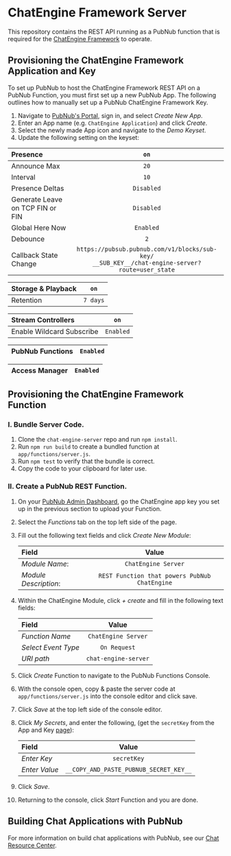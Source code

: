 # ChatEngine Framework Server

This repository contains the REST API running as a PubNub function that is required for
the [ChatEngine Framework](https://github.com/pubnub/chat-engine/) to operate.

## Provisioning the ChatEngine Framework Application and Key

To set up PubNub to host the ChatEngine Framework REST API on a PubNub Function, you must first set up a new PubNub App. The following outlines how to manually set up a PubNub ChatEngine Framework Key.

1. Navigate to [PubNub's Portal](dashboard.pubnub.com), sign in, and select _Create New App_.
1. Enter an App name (e.g. `ChatEngine Application`) and click _Create_.
1. Select the newly made App icon and navigate to the _Demo Keyset_.
1. Update the following setting on the keyset:

| **Presence**      | `on` |
|:--------------|:--------:|
| Announce Max | `20` | 
| Interval | `10` |
| Presence Deltas | `Disabled` |
| Generate Leave on TCP FIN or FIN | `Disabled` |
| Global Here Now | `Enabled` |
| Debounce | `2` |
| Callback State Change | `https://pubsub.pubnub.com/v1/blocks/sub-key/` <br> `__SUB_KEY__/chat-engine-server?route=user_state` |

| **Storage & Playback** | `on` |
|:--------------|:--------:|
| Retention | `7 days` |

| **Stream Controllers** | `on` |
|:--------------|:--------:|
| Enable Wildcard Subscribe | `Enabled` |

| **PubNub Functions** | `Enabled` |
|:--------------|:--------:|

| **Access Manager** | `Enabled` |
|:--------------|:--------:|

## Provisioning the ChatEngine Framework Function

### I. Bundle Server Code.
1. Clone the `chat-engine-server` repo and run `npm install`.
1. Run `npm run build` to create a bundled function at `app/functions/server.js`.
1. Run `npm test` to verify that the bundle is correct.
1. Copy the code to your clipboard for later use.

### II. Create a PubNub REST Function.

1. On your [PubNub Admin Dashboard](dashboard.pubnub.com), go the ChatEngine app key you set up in the previous section to upload your Function.
1. Select the _Functions_ tab on the top left side of the page.
1. Fill out the following text fields and click _Create New Module_:

	| Field	| Value |
	|:------|:-----:|
	| _Module Name_: | `ChatEngine Server` |
	| _Module Description_: | `REST Function that powers PubNub ChatEngine` |

	
1. Within the ChatEngine Module, click _+ create_ and fill in the following text fields:

	| Field	| Value |
	|:------|:-----:|
	| _Function Name_ | `ChatEngine Server`|
	| _Select Event Type_ | `On Request` |
	| _URI path_ | `chat-engine-server` |

1. Click _Create_ Function to navigate to the PubNub Functions Console.
1. With the console open, copy & paste the server code at `app/functions/server.js` into the console editor and click save. 
1. Click _Save_ at the top left side of the console editor.
1. Click _My Secrets_, and enter the following, (get the `secretKey` from the App and Key [page](admin.pubnub.com)):

	| Field	| Value |
	|:------|:-----:|
	| _Enter Key_ | `secretKey`|
	| _Enter Value_ | `__COPY_AND_PASTE_PUBNUB_SECRET_KEY__` |

1. Click _Save_.
1. Returning to the console, click _Start_ Function and you are done.

## Building Chat Applications with PubNub

For more information on build chat applications with PubNub, see our
[Chat Resource Center](https://www.pubnub.com/developers/chat-resource-center/).